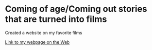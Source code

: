 # Coming of age/Coming out stories that are turned into films 

Created a website on my favorite films

[Link to my webpage on the Web](https://vmn123.github.io/my-lgbtq-films/)
